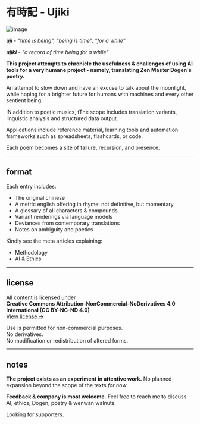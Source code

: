 # 有時記 - Ujiki

![image](https://github.com/user-attachments/assets/84065bb8-5d25-4fa8-8033-2e3c6a4ae5a2)

***uji*** - *"time is being", "being is time", "for a while"*

***ujiki*** - *"a record of time being for a while"*

**This project attempts to chronicle the usefulness & challenges of using AI tools for a very humane project - namely, translating Zen Master Dōgen's poetry.**

An attempt to slow down and have an excuse to talk about the moonlight, while hoping for a brighter future for humans with machines and every other sentient being.

IN addition to poetic musics, tThe scope includes translation variants, linguistic analysis and structured data output.

Applications include reference material, learning tools and automation frameworks such as spreadsheets, flashcards, or code.  

Each poem becomes a site of failure, recursion, and presence.  

---

## format

Each entry includes:

- The original chinese
- A metric english offering in rhyme: not definitive, but momentary
- A glossary of all characters & compounds
- Variant renderings via language models
- Deviances from contemporary translations
- Notes on ambiguity and poetics

Kindly see the meta articles explaining:

- Methodology
- AI & Ethics

---

## license

All content is licensed under  
**Creative Commons Attribution–NonCommercial–NoDerivatives 4.0 International (CC BY-NC-ND 4.0)**  
[View license →](https://creativecommons.org/licenses/by-nc-nd/4.0/)

Use is permitted for non-commercial purposes.  
No derivatives.  
No modification or redistribution of altered forms.

---

## notes

**The project exists as an experiment in attentive work.** No planned expansion beyond the scope of the texts *for now*.  

**Feedback & company is most welcome.** Feel free to reach me to discuss AI, ethics, Dōgen, poetry & wenwan walnuts.

Looking for supporters. 
